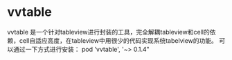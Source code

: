 # vvtable

vvtable 是一个针对tableview进行封装的工具，完全解耦tableview和cell的依赖，cell自适应高度，在tableview中用很少的代码实现系统tabelview的功能。
可以通过一下方式进行安装：
pod 'vvtable', '~> 0.1.4"

